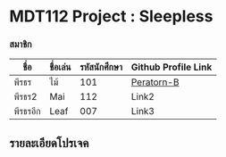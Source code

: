 # MDT112 Project : Sleepless

### สมาชิก



| ชื่อ       | ชื่อเล่น    |   รหัสนักศึกษา |Github Profile Link |
| - |-|-|:-|
| พีรธร     | ไม้ |   101 | [Peratorn-B](https://github.com/TheLeaf07) |
| พีรธร2    | Mai      |   112 |   Link2 |
| พีรธรอีก   | Leaf      |   007 |   Link3 |

## รายละเอียดโปรเจค
